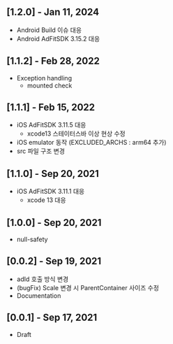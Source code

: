 ## [1.2.0] - Jan 11, 2024
* Android Build 이슈 대응
* Android AdFitSDK 3.15.2 대응

## [1.1.2] - Feb 28, 2022
* Exception handling
  - mounted check

## [1.1.1] - Feb 15, 2022
* iOS AdFitSDK 3.11.5 대응
  - xcode13 스테이터스바 이상 현상 수정
* iOS emulator 동작 (EXCLUDED_ARCHS : arm64 추가)
* src 파일 구조 변경
  
## [1.1.0] - Sep 20, 2021
* iOS AdFitSDK 3.11.1 대응
  - xcode 13 대응

## [1.0.0] - Sep 20, 2021
* null-safety

## [0.0.2] - Sep 19, 2021
* adId 호출 방식 변경
* (bugFix) Scale 변경 시 ParentContainer 사이즈 수정
* Documentation

## [0.0.1] - Sep 17, 2021
* Draft